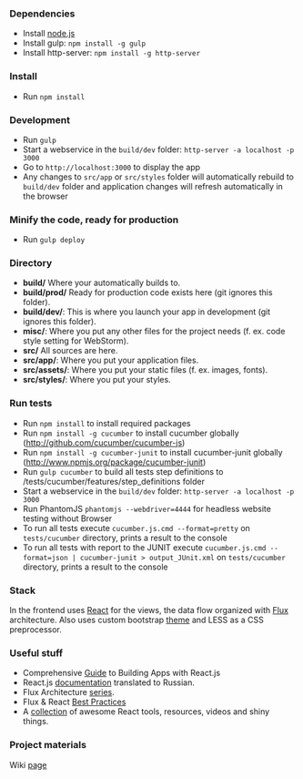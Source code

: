 ### Dependencies
* Install  [node.js](https://nodejs.org/)
* Install gulp: `npm install -g gulp` 
* Install http-server: `npm install -g http-server`

### Install
* Run `npm install`

### Development
* Run `gulp`
* Start a webservice in the `build/dev` folder: `http-server -a localhost -p 3000`
* Go to `http://localhost:3000` to display the app
* Any changes to `src/app` or `src/styles` folder will automatically rebuild to `build/dev` folder and application changes will refresh automatically in the browser

### Minify the code, ready for production
* Run `gulp deploy`

### Directory
* **build/** Where your automatically builds to.
* **build/prod/** Ready for production code exists here (git ignores this folder).
* **build/dev/**: This is where you launch your app in development (git ignores this folder).
* **misc/**: Where you put any other files for the project needs (f. ex. code style setting for WebStorm).
* **src/** All sources are here.
* **src/app/**: Where you put your application files.
* **src/assets/**: Where you put your static files (f. ex. images, fonts).
* **src/styles/**: Where you put your styles.

### Run tests
* Run `npm install` to install required packages
* Run `npm install -g cucumber` to install cucumber globally (http://github.com/cucumber/cucumber-js)
* Run `npm install -g cucumber-junit` to install cucumber-junit globally (http://www.npmjs.org/package/cucumber-junit)
* Run `gulp cucumber` to build all tests step definitions to /tests/cucumber/features/step_definitions folder
* Start a webservice in the `build/dev` folder: `http-server -a localhost -p 3000`
* Run PhantomJS `phantomjs --webdriver=4444` for headless website testing without Browser
* To run all tests execute `cucumber.js.cmd --format=pretty` on `tests/cucumber` directory, prints a result to the console
* To run all tests with report to the JUNIT execute `cucumber.js.cmd --format=json | cucumber-junit > output_JUnit.xml` on `tests/cucumber` directory, prints a result to the console

### Stack
In the frontend uses [React](http://facebook.github.io/react/) for the views, the data flow organized with [Flux](http://facebook.github.io/flux/docs/overview.html) architecture.
Also uses custom bootstrap [theme](http://bootswatch.com/paper/) and LESS as a CSS preprocessor. 

### Useful stuff
* Comprehensive [Guide](http://tylermcginnis.com/reactjs-tutorial-a-comprehensive-guide-to-building-apps-with-react/) to Building Apps with React.js
* React.js [documentation](http://tftf.ru/stati/javascript/reactjs/) translated to Russian. 
* Flux Architecture [series](https://egghead.io/series/react-flux-architecture).
* Flux & React [Best Practices](http://racingtadpole.com/blog/flux-react-best-practices/)
* A [collection](https://react.zeef.com/nick.raienko) of awesome React tools, resources, videos and shiny things.

### Project materials
Wiki [page](https://wiki.itransition.com/display/RPS/Resource+Planning+System+Home)